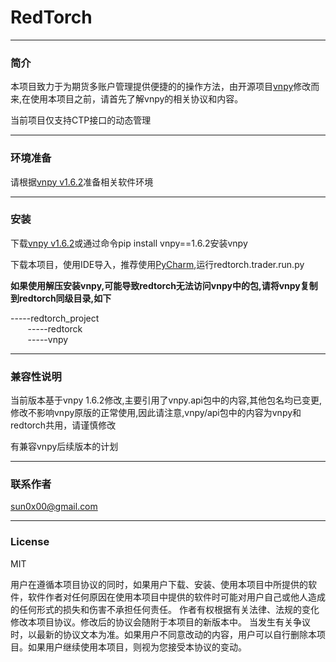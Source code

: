 # RedTorch

---
### 简介

本项目致力于为期货多账户管理提供便捷的的操作方法，由开源项目[vnpy](http://www.vnpy.org/)修改而来,在使用本项目之前，请首先了解vnpy的相关协议和内容。

当前项目仅支持CTP接口的动态管理

---
### 环境准备

请根据[vnpy v1.6.2](https://github.com/vnpy/vnpy/tree/v1.6.2)准备相关软件环境

---
### 安装

下载[vnpy v1.6.2](https://github.com/vnpy/vnpy/releases/tag/v1.6.2)或通过命令pip install vnpy==1.6.2安装vnpy

下载本项目，使用IDE导入，推荐使用[PyCharm](https://www.jetbrains.com/pycharm/),运行redtorch.trader.run.py

**如果使用解压安装vnpy,可能导致redtorch无法访问vnpy中的包,请将vnpy复制到redtorch同级目录,如下**

 \-----redtorch_project<br/>
 &nbsp;&nbsp;&nbsp;&nbsp;&nbsp;&nbsp;&nbsp;\-----redtorck<br/>
 &nbsp;&nbsp;&nbsp;&nbsp;&nbsp;&nbsp;&nbsp;\-----vnpy



---
### 兼容性说明

当前版本基于vnpy 1.6.2修改,主要引用了vnpy.api包中的内容,其他包名均已变更,修改不影响vnpy原版的正常使用,因此请注意,vnpy/api包中的内容为vnpy和redtorch共用，请谨慎修改

有兼容vnpy后续版本的计划


---
### 联系作者
sun0x00@gmail.com

---
### License
MIT

用户在遵循本项目协议的同时，如果用户下载、安装、使用本项目中所提供的软件，软件作者对任何原因在使用本项目中提供的软件时可能对用户自己或他人造成的任何形式的损失和伤害不承担任何责任。
作者有权根据有关法律、法规的变化修改本项目协议。修改后的协议会随附于本项目的新版本中。
当发生有关争议时，以最新的协议文本为准。如果用户不同意改动的内容，用户可以自行删除本项目。如果用户继续使用本项目，则视为您接受本协议的变动。




